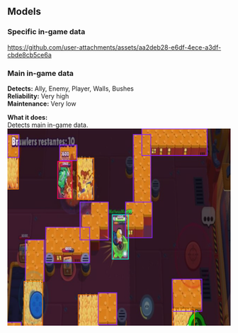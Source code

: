 
## Models

### Specific in-game data
https://github.com/user-attachments/assets/aa2deb28-e6df-4ece-a3df-cbde8cb5ce6a





### Main in-game data
**Detects:** Ally, Enemy, Player, Walls, Bushes <br>
**Reliability:** Very high<br>
**Maintenance:** Very low

**What it does:**<br>
Detects main in-game data. 
<img src="images/models/main_model.PNG">
